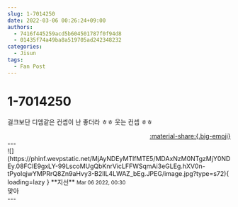 ```yaml
---
slug: 1-7014250
date: 2022-03-06 00:26:24+09:00
authors:
  - 7416f445259acd5b604501787f0f94d8
  - 01435f74a49ba8a519705ad242348232
categories:
  - Jisun
tags:
  - Fan Post
---
```


# 1-7014250

<div class="post-container" markdown="1">
<div class="content-container md-sidebar__scrollwrap" markdown="1">

걸크보단 디엠같은 컨셉이 난 좋더라 ㅎㅎ 웃는 컨셉 ㅎㅎ

</div>
</div>

<div style="text-align: right;" markdown="1">
<a href="https://weverse.io/fromis9/fanpost/1-7014250" style="text-align: right;">:material-share:{.big-emoji}</a>
</div>
---

<div class="comments-container md-sidebar__scrollwrap" markdown="1">
<div class="comment" markdown="1">
<div class='id-container' markdown="1">
![](https://phinf.wevpstatic.net/MjAyNDEyMTlfMTE5/MDAxNzM0NTgzMjY0NDEy.08FClE9gxLY-99LscoMUgQbKnrVicLFFWSqmAi3eGLEg.hXV0n-tPyoIqjwYMPRrQ8Zn9aHvy3-B2llL4LWAZ_bEg.JPEG/image.jpg?type=s72){ loading=lazy }
**<span class="artist">지선</span>** <small>Mar 06 2022, 00:30</small><br>
</div>
<div class='comment-body' markdown="1">
맞아
</div>
</div>
</div>
---
